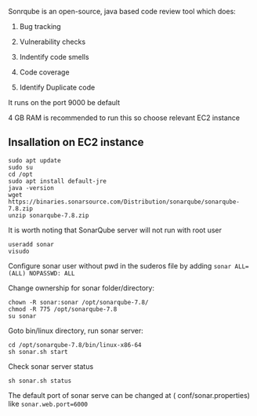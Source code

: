 Sonrqube is an open-source, java based code review tool which does:

1. Bug tracking

2. Vulnerability checks

3. Indentify code smells

4. Code coverage

5. Identify Duplicate code

It runs on the port 9000 be default

4 GB RAM is recommended to run this so choose relevant EC2 instance

## Insallation on EC2 instance
```
sudo apt update
sudo su
cd /opt
sudo apt install default-jre
java -version
wget https://binaries.sonarsource.com/Distribution/sonarqube/sonarqube-7.8.zip
unzip sonarqube-7.8.zip
```

It is worth noting that SonarQube server will not run with root user
```
useradd sonar
visudo
```
Configure sonar user without pwd in the suderos file by adding `sonar ALL=(ALL) NOPASSWD: ALL`

Change ownership for sonar folder/directory:
```
chown -R sonar:sonar /opt/sonarqube-7.8/
chmod -R 775 /opt/sonarqube-7.8
su sonar
```
Goto bin/linux directory, run sonar server:
```
cd /opt/sonarqube-7.8/bin/linux-x86-64
sh sonar.sh start
```
Check sonar server status 
```
sh sonar.sh status
```
The default port of sonar serve can be changed at ( conf/sonar.properties) like `sonar.web.port=6000`
